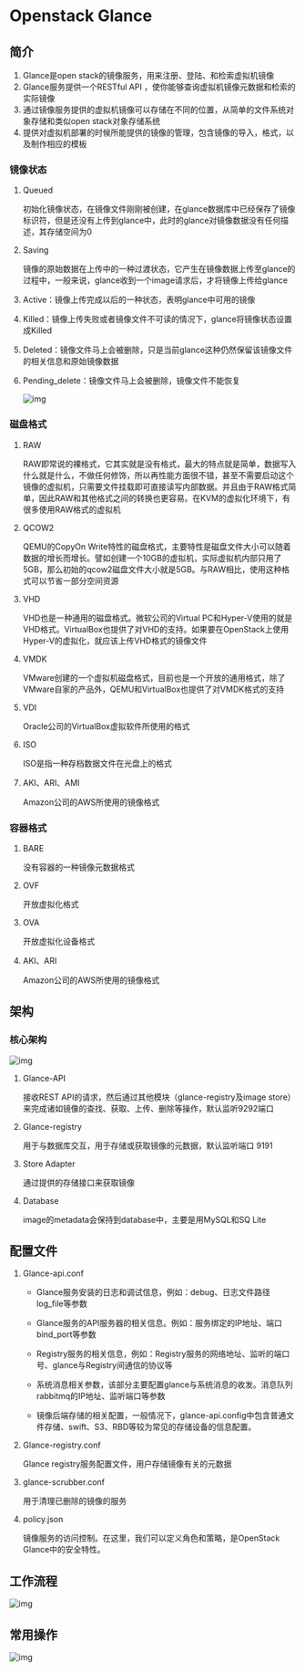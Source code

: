 # Openstack Glance

## 简介

1. Glance是open stack的镜像服务，用来注册、登陆、和检索虚拟机镜像
2. Glance服务提供一个RESTful API ，使你能够查询虚拟机镜像元数据和检索的实际镜像
3. 通过镜像服务提供的虚拟机镜像可以存储在不同的位置，从简单的文件系统对象存储和类似open stack对象存储系统
4. 提供对虚拟机部署的时候所能提供的镜像的管理，包含镜像的导入，格式，以及制作相应的模板

### 镜像状态

1. Queued

   初始化镜像状态，在镜像文件刚刚被创建，在glance数据库中已经保存了镜像标识符，但是还没有上传到glance中，此时的glance对镜像数据没有任何描述，其存储空间为0

2. Saving

   镜像的原始数据在上传中的一种过渡状态，它产生在镜像数据上传至glance的过程中，一般来说，glance收到一个image请求后，才将镜像上传给glance

3. Active：镜像上传完成以后的一种状态，表明glance中可用的镜像

4. Killed：镜像上传失败或者镜像文件不可读的情况下，glance将镜像状态设置成Killed

5. Deleted：镜像文件马上会被删除，只是当前glance这种仍然保留该镜像文件的相关信息和原始镜像数据

6. Pending_delete：镜像文件马上会被删除，镜像文件不能恢复

   ![img](./images/1610676-20200523145052836-69025679.png)

### 磁盘格式

1. RAW

   RAW即常说的裸格式，它其实就是没有格式，最大的特点就是简单，数据写入什么就是什么，不做任何修饰，所以再性能方面很不错，甚至不需要启动这个镜像的虚拟机，只需要文件挂载即可直接读写内部数据。并且由于RAW格式简单，因此RAW和其他格式之间的转换也更容易。在KVM的虚拟化环境下，有很多使用RAW格式的虚拟机

2. QCOW2

   QEMU的CopyOn Write特性的磁盘格式，主要特性是磁盘文件大小可以随着数据的增长而增长。譬如创建一个10GB的虚拟机，实际虚拟机内部只用了5GB，那么初始的qcow2磁盘文件大小就是5GB。与RAW相比，使用这种格式可以节省一部分空间资源

3. VHD

   VHD也是一种通用的磁盘格式。微软公司的Virtual PC和Hyper-V使用的就是VHD格式。VirtualBox也提供了对VHD的支持。如果要在OpenStack上使用Hyper-V的虚拟化，就应该上传VHD格式的镜像文件

4. VMDK

   VMware创建的一个虚拟机磁盘格式，目前也是一个开放的通用格式，除了VMware自家的产品外，QEMU和VirtualBox也提供了对VMDK格式的支持

5. VDI

   Oracle公司的VirtualBox虚拟软件所使用的格式

6. ISO

   ISO是指一种存档数据文件在光盘上的格式

7. AKI、ARI、AMI

   Amazon公司的AWS所使用的镜像格式

### 容器格式

1. BARE

   没有容器的一种镜像元数据格式

2. OVF

   开放虚拟化格式

3. OVA

   开放虚拟化设备格式

4. AKI、ARI

   Amazon公司的AWS所使用的镜像格式

## 架构

### 核心架构

![img](./images/1610676-20200523150905292-596687303.png)

1. Glance-API

   接收REST API的请求，然后通过其他模块（glance-registry及image store）来完成诸如镜像的查找、获取、上传、删除等操作，默认监听9292端口

2. Glance-registry

   用于与数据库交互，用于存储或获取镜像的元数据，默认监听端口 9191

3. Store Adapter

   通过提供的存储接口来获取镜像

4. Database

   image的metadata会保持到database中，主要是用MySQL和SQ Lite

## 配置文件

1. Glance-api.conf

   - Glance服务安装的日志和调试信息，例如：debug、日志文件路径log_file等参数

   - Glance服务的API服务器的相关信息。例如：服务绑定的IP地址、端口bind_port等参数
   - Registry服务的相关信息，例如：Registry服务的网络地址、监听的端口号、glance与Registry间通信的协议等
   - 系统消息相关参数，该部分主要配置glance与系统消息的收发。消息队列rabbitmq的IP地址、监听端口等参数
   - 镜像后端存储的相关配置，一般情况下，glance-api.config中包含普通文件存储、swift、S3、RBD等较为常见的存储设备的信息配置。

2. Glance-registry.conf

   Glance registry服务配置文件，用户存储镜像有关的元数据

3. glance-scrubber.conf

   用于清理已删除的镜像的服务

4. policy.json

   镜像服务的访问控制。在这里，我们可以定义角色和策略，是OpenStack Glance中的安全特性。

## 工作流程

![img](./images/1610676-20200523154140443-1817766473.png)

## 常用操作

![img](./images/1610676-20200523154443765-1655498412.png)
